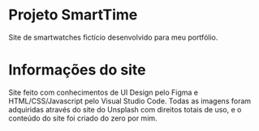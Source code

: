 # Projeto SmartTime
Site de smartwatches fictício desenvolvido para meu portfólio.
# Informações do site
Site feito com conhecimentos de UI Design pelo Figma e HTML/CSS/Javascript pelo Visual Studio Code. Todas as imagens foram adquiridas através do site do Unsplash com direitos totais de uso, e o conteúdo do site foi criado do zero por mim.

